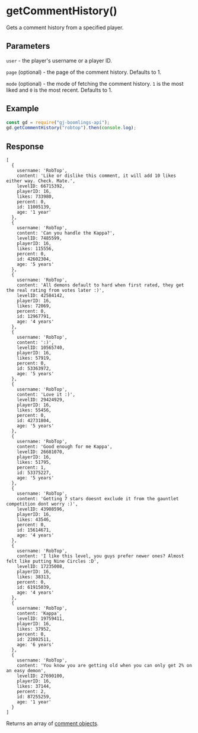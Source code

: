 # getCommentHistory()

Gets a comment history from a specified player.

## Parameters
`user` - the player's username or a player ID.

`page` (optional) - the page of the comment history. Defaults to 1.

`mode` (optional) - the mode of fetching the comment history. `1` is the most liked and `0` is the most recent. Defaults to 1.

## Example
```js
const gd = require("gj-boomlings-api");
gd.getCommentHistory("robtop").then(console.log);
```

## Response
```
[
  {
    username: 'RobTop',
    content: 'Like or dislike this comment, it will add 10 likes either way. Check. Mate.',
    levelID: 66715392,
    playerID: 16,
    likes: 733980,
    percent: 0,
    id: 11005139,
    age: '1 year'
  },
  {
    username: 'RobTop',
    content: 'Can you handle the Kappa?',
    levelID: 7485599,
    playerID: 16,
    likes: 115556,
    percent: 0,
    id: 42602304,
    age: '5 years'
  },
  {
    username: 'RobTop',
    content: 'All demons default to hard when first rated, they get the real rating from votes later :)',
    levelID: 42584142,
    playerID: 16,
    likes: 72069,
    percent: 0,
    id: 12967791,
    age: '4 years'
  },
  {
    username: 'RobTop',
    content: ':)',
    levelID: 10565740,
    playerID: 16,
    likes: 57919,
    percent: 0,
    id: 53363972,
    age: '5 years'
  },
  {
    username: 'RobTop',
    content: 'Love it :)',
    levelID: 29424929,
    playerID: 16,
    likes: 55456,
    percent: 0,
    id: 42731804,
    age: '5 years'
  },
  {
    username: 'RobTop',
    content: 'Good enough for me Kappa',
    levelID: 26681070,
    playerID: 16,
    likes: 51795,
    percent: 1,
    id: 53375227,
    age: '5 years'
  },
  {
    username: 'RobTop',
    content: 'Getting 7 stars doesnt exclude it from the gauntlet competition dont worry :)',
    levelID: 43908596,
    playerID: 16,
    likes: 43546,
    percent: 0,
    id: 15614671,
    age: '4 years'
  },
  {
    username: 'RobTop',
    content: 'I like this level, you guys prefer newer ones? Almost felt like putting Nine Circles :D',
    levelID: 17235008,
    playerID: 16,
    likes: 38313,
    percent: 0,
    id: 61915039,
    age: '4 years'
  },
  {
    username: 'RobTop',
    content: 'Kappa',
    levelID: 19759411,
    playerID: 16,
    likes: 37952,
    percent: 0,
    id: 22802511,
    age: '6 years'
  },
  {
    username: 'RobTop',
    content: 'You know you are getting old when you can only get 2% on an easy demon',
    levelID: 27690100,
    playerID: 16,
    likes: 37144,
    percent: 2,
    id: 87255259,
    age: '1 year'
  }
]
```
Returns an array of [comment objects](./objects/comment.md).